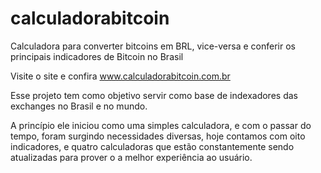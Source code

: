 # calculadorabitcoin
Calculadora para converter bitcoins em BRL, vice-versa e conferir os principais indicadores de Bitcoin no Brasil

Visite o site e confira www.calculadorabitcoin.com.br

Esse projeto tem como objetivo servir como base de indexadores das exchanges no Brasil e no mundo. 

A princípio ele iniciou como uma simples calculadora, e com o passar do tempo, foram surgindo necessidades diversas, hoje contamos com oito indicadores, e quatro calculadoras que estão constantemente sendo atualizadas para prover o a melhor experiência ao usuário.
